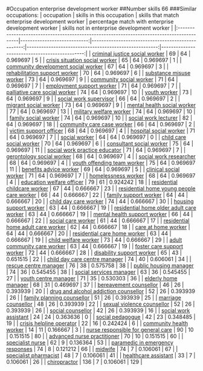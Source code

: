 #Occupation enterprise development worker
##Number skills 66
###Similar occupations:
| occupation                                                                                |   skills in this occupation |   skills that match enterprise development worker |   percentage match with enterprise development worker |   skills not in enterprise development worker |
|:------------------------------------------------------------------------------------------|----------------------------:|--------------------------------------------------:|------------------------------------------------------:|----------------------------------------------:|
| [criminal justice social worker](criminal_justice_social_worker.md)                       |                          69 |                                                64 |                                              0.969697 |                                             5 |
| [crisis situation social worker](crisis_situation_social_worker.md)                       |                          65 |                                                64 |                                              0.969697 |                                             1 |
| [community development social worker](community_development_social_worker.md)             |                          67 |                                                64 |                                              0.969697 |                                             3 |
| [rehabilitation support worker](rehabilitation_support_worker.md)                         |                          70 |                                                64 |                                              0.969697 |                                             6 |
| [substance misuse worker](substance_misuse_worker.md)                                     |                          73 |                                                64 |                                              0.969697 |                                             9 |
| [community social worker](community_social_worker.md)                                     |                          71 |                                                64 |                                              0.969697 |                                             7 |
| [employment support worker](employment_support_worker.md)                                 |                          71 |                                                64 |                                              0.969697 |                                             7 |
| [palliative care social worker](palliative_care_social_worker.md)                         |                          74 |                                                64 |                                              0.969697 |                                            10 |
| [youth worker](youth_worker.md)                                                           |                          73 |                                                64 |                                              0.969697 |                                             9 |
| [social work supervisor](social_work_supervisor.md)                                       |                          66 |                                                64 |                                              0.969697 |                                             2 |
| [migrant social worker](migrant_social_worker.md)                                         |                          73 |                                                64 |                                              0.969697 |                                             9 |
| [mental health social worker](mental_health_social_worker.md)                             |                          77 |                                                64 |                                              0.969697 |                                            13 |
| [military welfare worker](military_welfare_worker.md)                                     |                          74 |                                                64 |                                              0.969697 |                                            10 |
| [family social worker](family_social_worker.md)                                           |                          74 |                                                64 |                                              0.969697 |                                            10 |
| [social work lecturer](social_work_lecturer.md)                                           |                          82 |                                                64 |                                              0.969697 |                                            18 |
| [community care case worker](community_care_case_worker.md)                               |                          66 |                                                64 |                                              0.969697 |                                             2 |
| [victim support officer](victim_support_officer.md)                                       |                          68 |                                                64 |                                              0.969697 |                                             4 |
| [hospital social worker](hospital_social_worker.md)                                       |                          71 |                                                64 |                                              0.969697 |                                             7 |
| [social worker](social_worker.md)                                                         |                          64 |                                                64 |                                              0.969697 |                                             0 |
| [child care social worker](child_care_social_worker.md)                                   |                          70 |                                                64 |                                              0.969697 |                                             6 |
| [consultant social worker](consultant_social_worker.md)                                   |                          75 |                                                64 |                                              0.969697 |                                            11 |
| [social work practice educator](social_work_practice_educator.md)                         |                          71 |                                                64 |                                              0.969697 |                                             7 |
| [gerontology social worker](gerontology_social_worker.md)                                 |                          68 |                                                64 |                                              0.969697 |                                             4 |
| [social work researcher](social_work_researcher.md)                                       |                          68 |                                                64 |                                              0.969697 |                                             4 |
| [youth offending team worker](youth_offending_team_worker.md)                             |                          75 |                                                64 |                                              0.969697 |                                            11 |
| [benefits advice worker](benefits_advice_worker.md)                                       |                          69 |                                                64 |                                              0.969697 |                                             5 |
| [clinical social worker](clinical_social_worker.md)                                       |                          71 |                                                64 |                                              0.969697 |                                             7 |
| [homelessness worker](homelessness_worker.md)                                             |                          68 |                                                64 |                                              0.969697 |                                             4 |
| [education welfare officer](education_welfare_officer.md)                                 |                          79 |                                                61 |                                              0.924242 |                                            18 |
| [residential childcare worker](residential_childcare_worker.md)                           |                          67 |                                                44 |                                              0.666667 |                                            23 |
| [residential home young people care worker](residential_home_young_people_care_worker.md) |                          66 |                                                44 |                                              0.666667 |                                            22 |
| [family support worker](family_support_worker.md)                                         |                          64 |                                                44 |                                              0.666667 |                                            20 |
| [child day care worker](child_day_care_worker.md)                                         |                          74 |                                                44 |                                              0.666667 |                                            30 |
| [housing support worker](housing_support_worker.md)                                       |                          63 |                                                44 |                                              0.666667 |                                            19 |
| [residential home older adult care worker](residential_home_older_adult_care_worker.md)   |                          63 |                                                44 |                                              0.666667 |                                            19 |
| [mental health support worker](mental_health_support_worker.md)                           |                          66 |                                                44 |                                              0.666667 |                                            22 |
| [social care worker](social_care_worker.md)                                               |                          61 |                                                44 |                                              0.666667 |                                            17 |
| [residential home adult care worker](residential_home_adult_care_worker.md)               |                          62 |                                                44 |                                              0.666667 |                                            18 |
| [care at home worker](care_at_home_worker.md)                                             |                          64 |                                                44 |                                              0.666667 |                                            20 |
| [residential care home worker](residential_care_home_worker.md)                           |                          63 |                                                44 |                                              0.666667 |                                            19 |
| [child welfare worker](child_welfare_worker.md)                                           |                          73 |                                                44 |                                              0.666667 |                                            29 |
| [adult community care worker](adult_community_care_worker.md)                             |                          63 |                                                44 |                                              0.666667 |                                            19 |
| [foster care support worker](foster_care_support_worker.md)                               |                          72 |                                                44 |                                              0.666667 |                                            28 |
| [disability support worker](disability_support_worker.md)                                 |                          65 |                                                43 |                                              0.651515 |                                            22 |
| [child day care centre manager](child_day_care_centre_manager.md)                         |                          74 |                                                40 |                                              0.606061 |                                            34 |
| [rescue centre manager](rescue_centre_manager.md)                                         |                          76 |                                                38 |                                              0.575758 |                                            38 |
| [public housing manager](public_housing_manager.md)                                       |                          74 |                                                36 |                                              0.545455 |                                            38 |
| [social services manager](social_services_manager.md)                                     |                          63 |                                                36 |                                              0.545455 |                                            27 |
| [youth centre manager](youth_centre_manager.md)                                           |                          71 |                                                35 |                                              0.530303 |                                            36 |
| [elderly home manager](elderly_home_manager.md)                                           |                          68 |                                                31 |                                              0.469697 |                                            37 |
| [bereavement counsellor](bereavement_counsellor.md)                                       |                          46 |                                                26 |                                              0.393939 |                                            20 |
| [drug and alcohol addiction counsellor](drug_and_alcohol_addiction_counsellor.md)         |                          52 |                                                26 |                                              0.393939 |                                            26 |
| [family planning counsellor](family_planning_counsellor.md)                               |                          51 |                                                26 |                                              0.393939 |                                            25 |
| [marriage counsellor](marriage_counsellor.md)                                             |                          48 |                                                26 |                                              0.393939 |                                            22 |
| [sexual violence counsellor](sexual_violence_counsellor.md)                               |                          52 |                                                26 |                                              0.393939 |                                            26 |
| [social counsellor](social_counsellor.md)                                                 |                          42 |                                                26 |                                              0.393939 |                                            16 |
| [social work assistant](social_work_assistant.md)                                         |                          24 |                                                24 |                                              0.363636 |                                             0 |
| [social pedagogue](social_pedagogue.md)                                                   |                          42 |                                                23 |                                              0.348485 |                                            19 |
| [crisis helpline operator](crisis_helpline_operator.md)                                   |                          22 |                                                16 |                                              0.242424 |                                             6 |
| [community health worker](community_health_worker.md)                                     |                          14 |                                                11 |                                              0.166667 |                                             3 |
| [nurse responsible for general care](nurse_responsible_for_general_care.md)               |                          90 |                                                10 |                                              0.151515 |                                            80 |
| [advanced nurse practitioner](advanced_nurse_practitioner.md)                             |                          70 |                                                10 |                                              0.151515 |                                            60 |
| [specialist nurse](specialist_nurse.md)                                                   |                          62 |                                                 9 |                                              0.136364 |                                            53 |
| [paramedic in emergency responses](paramedic_in_emergency_responses.md)                   |                          74 |                                                 8 |                                              0.121212 |                                            66 |
| [midwife](midwife.md)                                                                     |                          74 |                                                 7 |                                              0.106061 |                                            67 |
| [specialist pharmacist](specialist_pharmacist.md)                                         |                          48 |                                                 7 |                                              0.106061 |                                            41 |
| [healthcare assistant](healthcare_assistant.md)                                           |                          33 |                                                 7 |                                              0.106061 |                                            26 |
| [chiropractor](chiropractor.md)                                                           |                         136 |                                                 7 |                                              0.106061 |                                           129 |
